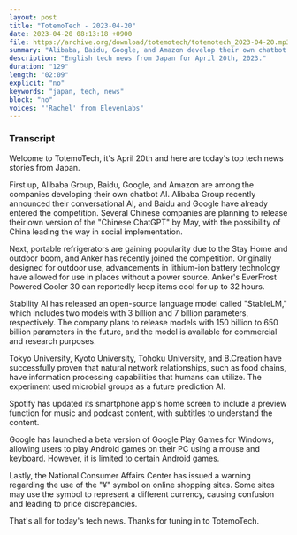 ```yaml
---
layout: post
title: "TotemoTech - 2023-04-20"
date: 2023-04-20 08:13:18 +0900
file: https://archive.org/download/totemotech/totemotech_2023-04-20.mp3
summary: "Alibaba, Baidu, Google, and Amazon develop their own chatbot AI, Anker joins portable refrigerator market in Japan & more…"
description: "English tech news from Japan for April 20th, 2023."
duration: "129"
length: "02:09"
explicit: "no"
keywords: "japan, tech, news"
block: "no"
voices: "'Rachel' from ElevenLabs"
---
```


### Transcript

Welcome to TotemoTech, it's April 20th and here are today's top tech news stories from Japan.

First up, Alibaba Group, Baidu, Google, and Amazon are among the companies developing their own chatbot AI. Alibaba Group recently announced their conversational AI, and Baidu and Google have already entered the competition. Several Chinese companies are planning to release their own version of the "Chinese ChatGPT" by May, with the possibility of China leading the way in social implementation.

Next, portable refrigerators are gaining popularity due to the Stay Home and outdoor boom, and Anker has recently joined the competition. Originally designed for outdoor use, advancements in lithium-ion battery technology have allowed for use in places without a power source. Anker's EverFrost Powered Cooler 30 can reportedly keep items cool for up to 32 hours.

Stability AI has released an open-source language model called "StableLM," which includes two models with 3 billion and 7 billion parameters, respectively. The company plans to release models with 150 billion to 650 billion parameters in the future, and the model is available for commercial and research purposes.

Tokyo University, Kyoto University, Tohoku University, and B.Creation have successfully proven that natural network relationships, such as food chains, have information processing capabilities that humans can utilize. The experiment used microbial groups as a future prediction AI.

Spotify has updated its smartphone app's home screen to include a preview function for music and podcast content, with subtitles to understand the content.

Google has launched a beta version of Google Play Games for Windows, allowing users to play Android games on their PC using a mouse and keyboard. However, it is limited to certain Android games.

Lastly, the National Consumer Affairs Center has issued a warning regarding the use of the "¥" symbol on online shopping sites. Some sites may use the symbol to represent a different currency, causing confusion and leading to price discrepancies.

That's all for today's tech news. Thanks for tuning in to TotemoTech.
